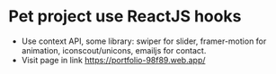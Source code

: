 # Pet project use ReactJS hooks
- Use context API, some library: swiper for slider, framer-motion for animation, iconscout/unicons, emailjs for contact.
- Visit page in link https://portfolio-98f89.web.app/
